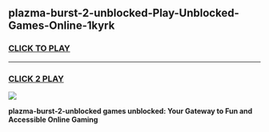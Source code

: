 
## plazma-burst-2-unblocked-Play-Unblocked-Games-Online-1kyrk
<h3>
<a href="https://premium76.site?title=plazma-burst-2-unblocked&ref=25A">CLICK TO PLAY</a></h3>
<hr>

<h3>
<a href="https://premium76.site?title=plazma-burst-2-unblocked&ref=25A">CLICK 2 PLAY</a>
  
</h3>

<a href="https://premium76.site?title=plazma-burst-2-unblocked&ref=25A"><img src="https://clearcache.store/games.png"></a>


**plazma-burst-2-unblocked games unblocked: Your Gateway to Fun and Accessible Online Gaming**
